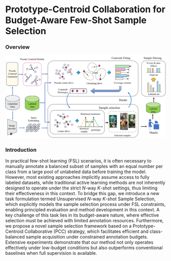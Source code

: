 # Prototype-Centroid Collaboration for Budget-Aware Few-Shot Sample Selection
### Overview

![](resources/framework.png)

### Introduction

In practical few-shot learning (FSL) scenarios, it is often necessary to manually annotate a balanced subset of samples with an equal number per class from a large pool of unlabeled data before training the model. However, most existing approaches implicitly assume access to fully labeled datasets, while traditional active learning methods are not inherently designed to operate under the strict $N$-way $K$-shot settings, thus limiting their effectiveness in this context. To bridge this gap, we introduce a new task formulation termed Unsupervised  $N$-way $K$-shot Sample Selection, which explicitly models the sample selection process under FSL constraints, enabling principled evaluation and method development in this context. A key challenge of this task lies in its budget-aware nature, where effective selection must be achieved with limited annotation resources. Furthermore, we propose a novel sample selection framework based on a Prototype-Centroid Collaborative (PCC) strategy, which facilitates efficient and class-balanced sample acquisition under constrained annotation budgets. Extensive experiments demonstrate that our method not only operates effectively under low-budget conditions but also outperforms conventional baselines when full supervision is available.



